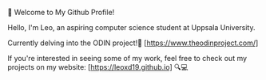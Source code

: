 🌊 Welcome to My Github Profile! 

Hello, I'm Leo, an aspiring computer science student at Uppsala University.

Currently delving into the ODIN project!🐺 [https://www.theodinproject.com/]

If you're interested in seeing some of my work, feel free to check out my projects on my website: [https://leoxd19.github.io] 🔍💻
